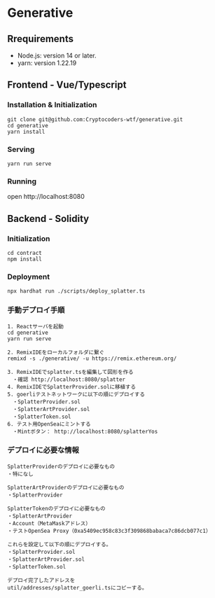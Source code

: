 # Generative

## Rrequirements

- Node.js: version 14 or later.
- yarn: version 1.22.19

## Frontend - Vue/Typescript

### Installation & Initialization

```
git clone git@github.com:Cryptocoders-wtf/generative.git
cd generative
yarn install
```
### Serving
```
yarn run serve
```
### Running
open http://localhost:8080

## Backend - Solidity

### Initialization

```
cd contract
npm install
```

### Deployment
```
npx hardhat run ./scripts/deploy_splatter.ts
```

### 手動デプロイ手順
```
1. Reactサーバを起動
cd generative
yarn run serve

2. RemixIDEをローカルフォルダに繋ぐ
remixd -s ./generative/ -u https://remix.ethereum.org/

3. RemixIDEでsplatter.tsを編集して図形を作る
　・確認 http://localhost:8080/splatter
4. RemixIDEでSplatterProvider.solに移植する
5. goerliテストネットワークに以下の順にデプロイする
　・SplatterProvider.sol
　・SplatterArtProvider.sol
　・SplatterToken.sol
6. テスト用OpenSeaにミントする
　・Mintボタン： http://localhost:8080/splatterYos
```

### デプロイに必要な情報
```
SplatterProviderのデプロイに必要なもの
・特になし

SplatterArtProviderのデプロイに必要なもの
・SplatterProvider

SplatterTokenのデプロイに必要なもの
・SplatterArtProvider
・Account（MetaMaskアドレス）
・テストOpenSea Proxy（0xa5409ec958c83c3f309868babaca7c86dcb077c1）

これらを設定して以下の順にデプロイする。
・SplatterProvider.sol
・SplatterArtProvider.sol
・SplatterToken.sol

デプロイ完了したアドレスを
util/addresses/splatter_goerli.tsにコピーする。
```
